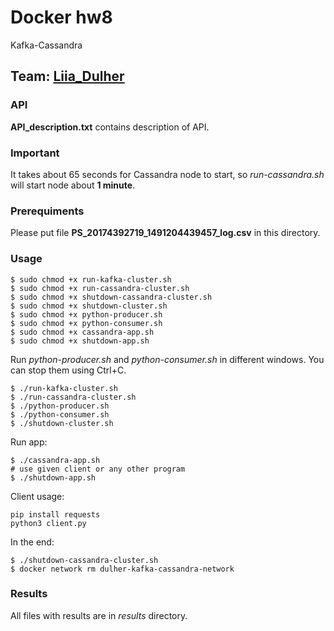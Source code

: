 # Docker hw8
Kafka-Cassandra

## Team: [Liia_Dulher](https://github.com/LiiaDulher)

### API 
<b>API_description.txt</b> contains description of API.

### Important
It takes about 65 seconds for Cassandra node to start, so <i>run-cassandra.sh</i> will start node about <b>1 minute</b>.

### Prerequiments
Please put file <b>PS_20174392719_1491204439457_log.csv</b> in this directory.<br>

### Usage
````
$ sudo chmod +x run-kafka-cluster.sh
$ sudo chmod +x run-cassandra-cluster.sh
$ sudo chmod +x shutdown-cassandra-cluster.sh
$ sudo chmod +x shutdown-cluster.sh
$ sudo chmod +x python-producer.sh
$ sudo chmod +x python-consumer.sh
$ sudo chmod +x cassandra-app.sh
$ sudo chmod +x shutdown-app.sh
````
Run <i>python-producer.sh</i> and <i>python-consumer.sh</i> in different windows. You can stop them using Ctrl+C.
````
$ ./run-kafka-cluster.sh
$ ./run-cassandra-cluster.sh
$ ./python-producer.sh
$ ./python-consumer.sh
$ ./shutdown-cluster.sh
````
Run app:
````
$ ./cassandra-app.sh
# use given client or any other program
$ ./shutdown-app.sh
````
Client usage:
````
pip install requests
python3 client.py
````
In the end:
````
$ ./shutdown-cassandra-cluster.sh
$ docker network rm dulher-kafka-cassandra-network
````

### Results
All files with results are in <i>results</i> directory.
